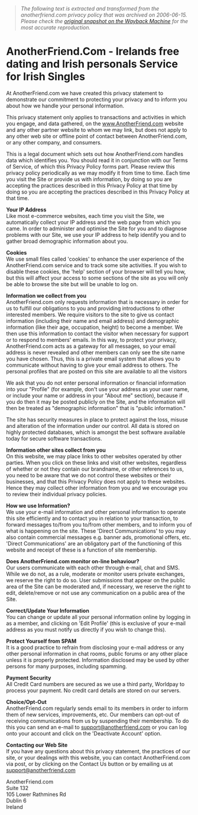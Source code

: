 > *The following text is extracted and transformed from the anotherfriend.com privacy policy that was archived on 2006-06-15. Please check the [original snapshot on the Wayback Machine](https://web.archive.org/web/20060615215103id_/http%3A//www.anotherfriend.com/privacy.cfm) for the most accurate reproduction.*

# AnotherFriend.Com - Irelands free dating and Irish personals Service for Irish Singles

At AnotherFriend.com we have created this privacy statement to demonstrate our commitment to protecting your privacy and to inform you about how we handle your personal information. 

This privacy statement only applies to transactions and activities in which you engage, and data gathered, on the www.AnotherFriend.com website and any other partner website to whom we may link, but does not apply to any other web site or offline point of contact between AnotherFriend.com, or any other company, and consumers. 

This is a legal document which sets out how AnotherFriend.com handles data which identifies you. You should read it in conjunction with our Terms of Service, of which this Privacy Policy forms part. Please review this privacy policy periodically as we may modify it from time to time. Each time you visit the Site or provide us with information, by doing so you are accepting the practices described in this Privacy Policy at that time by doing so you are accepting the practices described in this Privacy Policy at that time. 

**Your IP Address**  
Like most e-commerce websites, each time you visit the Site, we automatically collect your IP address and the web page from which you came. In order to administer and optimise the Site for you and to diagnose problems with our Site, we use your IP address to help identify you and to gather broad demographic information about you. 

**Cookies**  
We use small files called 'cookies' to enhance the user experience of the AnotherFriend.com service and to track some site activities. If you wish to disable these cookies, the 'help' section of your browser will tell you how, but this will affect your access to some sections of the site as you will only be able to browse the site but will be unable to log on. 

**Information we collect from you**   
AnotherFriend.com only requests information that is necessary in order for us to fulfill our obligations to you and providing introductions to other interested members. We require visitors to the site to give us contact information (including their name and email address) and demographic information (like their age, occupation, height) to become a member. We then use this information to contact the visitor when necessary for support or to respond to members' emails. In this way, to protect your privacy, AnotherFriend.com acts as a gateway for all messages, so your email address is never revealed and other members can only see the site name you have chosen. Thus, this is a private email system that allows you to communicate without having to give your email address to others. The personal profiles that are posted on this site are available to all the visitors 

We ask that you do not enter personal information or financial information into your "Profile" (for example, don't use your address as your user name, or include your name or address in your "About me" section), because if you do then it may be posted publicly on the Site, and the information will then be treated as "demographic information" that is "public information." 

The site has security measures in place to protect against the loss, misuse and alteration of the information under our control. All data is stored on highly protected databases, which is amongst the best software available today for secure software transactions. 

**Information other sites collect from you**  
On this website, we may place links to other websites operated by other parties. When you click on these links and visit other websites, regardless of whether or not they contain our brandname, or other references to us, you need to be aware that we do not control these websites or their businesses, and that this Privacy Policy does not apply to these websites. Hence they may collect other information from you and we encourage you to review their individual privacy policies. 

**How we use Information?**  
We use your e-mail information and other personal information to operate this site efficiently and to contact you in relation to your transaction, to forward messages to/from you to/from other members, and to inform you of what is happening on the site. These 'Direct Communications' to you may also contain commercial messages e.g. banner ads, promotional offers, etc. 'Direct Communications' are an obligatory part of the functioning of this website and receipt of these is a function of site membership. 

**Does AnotherFriend.com monitor on-line behaviour?**  
Our users communicate with each other through e-mail, chat and SMS. While we do not, as a rule, moderate or monitor users private exchanges, we reserve the right to do so. User submissions that appear on the public area of the Site can be moderated and, if necessary, we reserve the right to edit, delete/remove or not use any communication on a public area of the Site. 

**Correct/Update Your Information**  
You can change or update all your personal information online by logging in as a member, and clicking on 'Edit Profile' (this is exclusive of your e-mail address as you must notify us directly if you wish to change this). 

**Protect Yourself from SPAM**  
It is a good practice to refrain from disclosing your e-mail address or any other personal information in chat rooms, public forums or any other place unless it is properly protected. Information disclosed may be used by other persons for many purposes, including spamming. 

**Payment Security**  
All Credit Card numbers are secured as we use a third party, Worldpay to process your payment. No credit card details are stored on our servers. 

**Choice/Opt-Out**  
AnotherFriend.com regularly sends email to its members in order to inform them of new services, improvements, etc. Our members can opt-out of receiving communications from us by suspending their membership. To do this you can send an e-mail to [support@anotherfriend.com](mailto:support@anotherfriend.com) or you can log onto your account and click on the 'Deactivate Account' option. 

**Contacting our Web Site**  
If you have any questions about this privacy statement, the practices of our site, or your dealings with this website, you can contact AnotherFriend.com via post, or by clicking on the Contact Us button or by emailing us at [support@anotherfriend.com](mailto:support@anotherfriend.com)

AnotherFriend.com  
Suite 132  
105 Lower Rathmines Rd  
Dublin 6  
Ireland  

